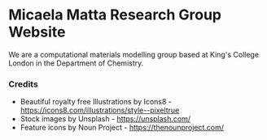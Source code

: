 # Micaela Matta Research Group Website


We are a computational materials modelling group based at King's College London in the Department of Chemistry.

### Credits 

- Beautiful royalty free Illustrations by Icons8 - https://icons8.com/illustrations/style--pixeltrue
- Stock images by Unsplash - https://unsplash.com/
- Feature icons by Noun Project - https://thenounproject.com/

